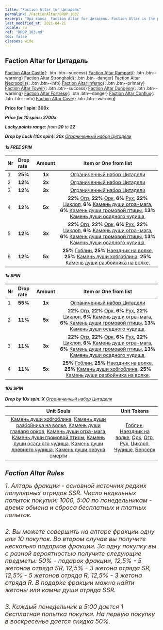 ```yaml
---
title: "Faction Altar for Цитадель"
permalink: /FactionAltar/DROP_103/
excerpt: "Эра хаоса  Faction Altar for Цитадель. Faction Altar is the primary method for obtaining SSR units from the popular faction. Limited to 1,000 purchases each week. The popular faction changes at 05:00 every Monday. Purchase attempts and free purchase attempts will also reset then."
last_modified_at: 2021-04-21
locale: ru
ref: "DROP_103.md"
toc: false
classes: wide
---
```


##  Faction Altar for **Цитадель**

  [Faction Altar Castle](/ru/FactionAltar/DROP_101/){: .btn .btn--success} [Faction Altar Rampart](/ru/FactionAltar/DROP_102/){: .btn .btn--warning} [Faction Altar Stronghold](/ru/FactionAltar/DROP_103/){: .btn .btn--danger} [Faction Altar Necropolis](/ru/FactionAltar/DROP_104/){: .btn .btn--info} [Faction Altar Inferno](/ru/FactionAltar/DROP_105/){: .btn .btn--primary} [Faction Altar Tower](/ru/FactionAltar/DROP_106/){: .btn .btn--success} [Faction Altar Dungeon](/ru/FactionAltar/DROP_107/){: .btn .btn--warning} [Faction Altar Fortress](/ru/FactionAltar/DROP_108/){: .btn .btn--danger} [Faction Altar Conflux](/ru/FactionAltar/DROP_109/){: .btn .btn--info} [Faction Altar Cove](/ru/FactionAltar/DROP_112/){: .btn .btn--warning} 

  **Price for 1 spin: 300x** <i class="fas fa-gem"/>

  **Price for 10 spins: 2700x** <i class="fas fa-gem"/>

  **Lucky points range:** from **20** to **22**

  **Drop by Luck (10x spin): 30x** [Ограниченный набор Цитадели](/ru/Items/con_2140/)

####  1x FREE SPIN 

  |    Nr    |  Drop rate  |  Amount   |   Item or One from list  |
  |:---------|:------------|:---------:|:------------------------:|
  | 1 | **25%** | **1x** | [Ограниченный набор Цитадели](/ru/Items/con_2140/) |
  | 2 | **12%** | **2x** | [Ограниченный набор Цитадели](/ru/Items/con_2140/) |
  | 3 | **12%** | **3x** | [Ограниченный набор Цитадели](/ru/Items/con_2140/) |
  | 4 | **12%** | **5x** |  **22%** [Огр](/ru/Items/unt_220/),  **22%** [Орк](/ru/Items/unt_219/),  **6%** [Рух](/ru/Items/unt_221/),  **22%** [Циклоп](/ru/Items/unt_222/),  **6%** [Камень души огра-мага](/ru/Items/unt_308/),  **6%** [Камень души громовой птицы](/ru/Items/unt_309/),  **13%** [Камень души осадного чудища](/ru/Items/unt_310/),  |
  | 5 | **12%** | **3x** |  **22%** [Огр](/ru/Items/unt_220/),  **22%** [Орк](/ru/Items/unt_219/),  **6%** [Рух](/ru/Items/unt_221/),  **22%** [Циклоп](/ru/Items/unt_222/),  **6%** [Камень души огра-мага](/ru/Items/unt_308/),  **6%** [Камень души громовой птицы](/ru/Items/unt_309/),  **13%** [Камень души осадного чудища](/ru/Items/unt_310/),  |
  | 6 | **12%** | **5x** |  **25%** [Гоблин](/ru/Items/unt_217/),  **25%** [Наездник на волке](/ru/Items/unt_218/),  **25%** [Камень души хобгоблина](/ru/Items/unt_305/),  **25%** [Камень души разбойника на волке](/ru/Items/unt_306/),  |


####  1x SPIN 

  |    Nr    |  Drop rate  |  Amount   |   Item or One from list  |
  |:---------|:------------|:---------:|:------------------------:|
  | 1 | **55%** | **1x** | [Ограниченный набор Цитадели](/ru/Items/con_2140/) |
  | 2 | **11%** | **5x** |  **22%** [Огр](/ru/Items/unt_220/),  **22%** [Орк](/ru/Items/unt_219/),  **6%** [Рух](/ru/Items/unt_221/),  **22%** [Циклоп](/ru/Items/unt_222/),  **6%** [Камень души огра-мага](/ru/Items/unt_308/),  **6%** [Камень души громовой птицы](/ru/Items/unt_309/),  **13%** [Камень души осадного чудища](/ru/Items/unt_310/),  |
  | 3 | **11%** | **3x** |  **22%** [Огр](/ru/Items/unt_220/),  **22%** [Орк](/ru/Items/unt_219/),  **6%** [Рух](/ru/Items/unt_221/),  **22%** [Циклоп](/ru/Items/unt_222/),  **6%** [Камень души огра-мага](/ru/Items/unt_308/),  **6%** [Камень души громовой птицы](/ru/Items/unt_309/),  **13%** [Камень души осадного чудища](/ru/Items/unt_310/),  |
  | 4 | **11%** | **5x** |  **25%** [Гоблин](/ru/Items/unt_217/),  **25%** [Наездник на волке](/ru/Items/unt_218/),  **25%** [Камень души хобгоблина](/ru/Items/unt_305/),  **25%** [Камень души разбойника на волке](/ru/Items/unt_306/),  |


####  10x SPIN 

  **Drop by 10x spin: X** [Ограниченный набор Цитадели](/ru/Items/con_2140/)

  |    Unit Souls    |  Unit Tokens  |
  |:----------------:|:-------------:|
  | [Камень души хобгоблина](/ru/Items/unt_305/), [Камень души разбойника на волке](/ru/Items/unt_306/), [Камень души главаря орков](/ru/Items/unt_307/), [Камень души огра-мага](/ru/Items/unt_308/), [Камень души громовой птицы](/ru/Items/unt_309/), [Камень души осадного чудища](/ru/Items/unt_310/), [Камень души древнего чудища](/ru/Items/unt_311/), [Камень души ревуна смерти](/ru/Items/unt_312/) | [Гоблин](/ru/Items/unt_217/), [Наездник на волке](/ru/Items/unt_218/), [Орк](/ru/Items/unt_219/), [Огр](/ru/Items/unt_220/), [Рух](/ru/Items/unt_221/), [Циклоп](/ru/Items/unt_222/), [Чудище](/ru/Items/unt_223/), [Берсерк](/ru/Items/unt_224/) |



## Faction Altar Rules

  <span style="color: #3c2a1e;font-size:20px">1. Алтарь фракции - основной источник редких популярных отрядов SSR. Число недельных попыток покупки: 1000, 5:00 по понедельникам - время обмена и сброса бесплатных и платных попыток.</span><br/>

<br/>  <span style="color: #3c2a1e;font-size:20px">2. Вы можете совершить на алтаре фракции одну или 10 покупок. Во втором случае вы получите несколько подарков фракции. За одну покупку вы с разной вероятностью получите следующие предметы: 50% - подарок фракции, 12,5% - 5 жетонов отряда SR, 12,5% - 3 жетона отряда SR, 12,5% - 5 жетонов отряда R, 12,5% - 3 жетона отряда R. В подарке фракции можно найти жетоны или камни души отряда SSR.</span>

<br/>  <span style="color: #3c2a1e;font-size:20px">3. Каждый понедельник в 5:00 дается 1 бесплатная попытка покупки. На первую покупку в воскресенье дается скидка 50%.</span><br/>

<br/>